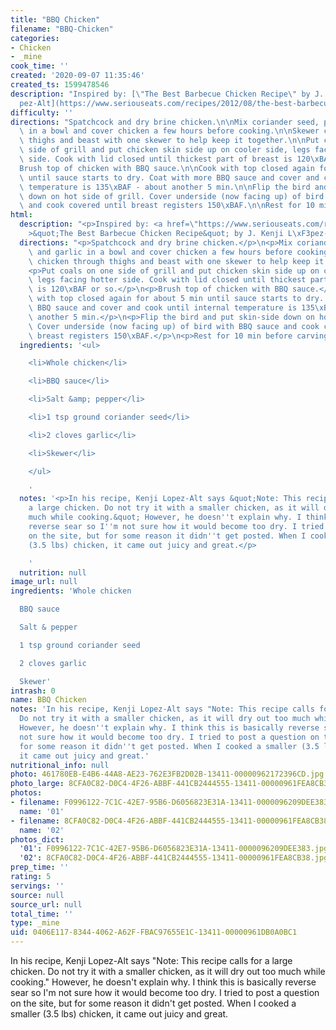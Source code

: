 ```yaml
---
title: "BBQ Chicken"
filename: "BBQ-Chicken"
categories:
- Chicken
- _mine
cook_time: ''
created: '2020-09-07 11:35:46'
created_ts: 1599478546
description: "Inspired by: [\"The Best Barbecue Chicken Recipe\" by J. Kenji L\xF3\
  pez-Alt](https://www.seriouseats.com/recipes/2012/08/the-best-barbecue-chicken-recipe.html)"
difficulty: ''
directions: "Spatchcock and dry brine chicken.\n\nMix coriander seed, pepper and garlic\
  \ in a bowl and cover chicken a few hours before cooking.\n\nSkewer chicken through\
  \ thighs and beast with one skewer to help keep it together.\n\nPut coals on one\
  \ side of grill and put chicken skin side up on cooler side, legs facing hotter\
  \ side. Cook with lid closed until thickest part of breast is 120\xBAF or so.\n\n\
  Brush top of chicken with BBQ sauce.\n\nCook with top closed again for about 5 min\
  \ until sauce starts to dry. Coat with more BBQ sauce and cover and cook until internal\
  \ temperature is 135\xBAF - about another 5 min.\n\nFlip the bird and put skin-side\
  \ down on hot side of grill. Cover underside (now facing up) of bird with BBQ sauce\
  \ and cook covered until breast registers 150\xBAF.\n\nRest for 10 min before carving."
html:
  description: "<p>Inspired by: <a href=\"https://www.seriouseats.com/recipes/2012/08/the-best-barbecue-chicken-recipe.html\"\
    >&quot;The Best Barbecue Chicken Recipe&quot; by J. Kenji L\xF3pez-Alt</a></p>\n"
  directions: "<p>Spatchcock and dry brine chicken.</p>\n<p>Mix coriander seed, pepper\
    \ and garlic in a bowl and cover chicken a few hours before cooking.</p>\n<p>Skewer\
    \ chicken through thighs and beast with one skewer to help keep it together.</p>\n\
    <p>Put coals on one side of grill and put chicken skin side up on cooler side,\
    \ legs facing hotter side. Cook with lid closed until thickest part of breast\
    \ is 120\xBAF or so.</p>\n<p>Brush top of chicken with BBQ sauce.</p>\n<p>Cook\
    \ with top closed again for about 5 min until sauce starts to dry. Coat with more\
    \ BBQ sauce and cover and cook until internal temperature is 135\xBAF - about\
    \ another 5 min.</p>\n<p>Flip the bird and put skin-side down on hot side of grill.\
    \ Cover underside (now facing up) of bird with BBQ sauce and cook covered until\
    \ breast registers 150\xBAF.</p>\n<p>Rest for 10 min before carving.</p>\n"
  ingredients: '<ul>

    <li>Whole chicken</li>

    <li>BBQ sauce</li>

    <li>Salt &amp; pepper</li>

    <li>1 tsp ground coriander seed</li>

    <li>2 cloves garlic</li>

    <li>Skewer</li>

    </ul>

    '
  notes: '<p>In his recipe, Kenji Lopez-Alt says &quot;Note: This recipe calls for
    a large chicken. Do not try it with a smaller chicken, as it will dry out too
    much while cooking.&quot; However, he doesn''t explain why. I think this is basically
    reverse sear so I''m not sure how it would become too dry. I tried to post a question
    on the site, but for some reason it didn''t get posted. When I cooked a smaller
    (3.5 lbs) chicken, it came out juicy and great.</p>

    '
  nutrition: null
image_url: null
ingredients: 'Whole chicken

  BBQ sauce

  Salt & pepper

  1 tsp ground coriander seed

  2 cloves garlic

  Skewer'
intrash: 0
name: BBQ Chicken
notes: 'In his recipe, Kenji Lopez-Alt says "Note: This recipe calls for a large chicken.
  Do not try it with a smaller chicken, as it will dry out too much while cooking."
  However, he doesn''t explain why. I think this is basically reverse sear so I''m
  not sure how it would become too dry. I tried to post a question on the site, but
  for some reason it didn''t get posted. When I cooked a smaller (3.5 lbs) chicken,
  it came out juicy and great.'
nutritional_info: null
photo: 461780EB-E4B6-44A8-AE23-762E3FB2D02B-13411-00000962172396CD.jpg
photo_large: 8CFA0C82-D0C4-4F26-ABBF-441CB2444555-13411-00000961FEA8CB38.jpg
photos:
- filename: F0996122-7C1C-42E7-95B6-D6056823E31A-13411-0000096209DEE383.jpg
  name: '01'
- filename: 8CFA0C82-D0C4-4F26-ABBF-441CB2444555-13411-00000961FEA8CB38.jpg
  name: '02'
photos_dict:
  '01': F0996122-7C1C-42E7-95B6-D6056823E31A-13411-0000096209DEE383.jpg
  '02': 8CFA0C82-D0C4-4F26-ABBF-441CB2444555-13411-00000961FEA8CB38.jpg
prep_time: ''
rating: 5
servings: ''
source: null
source_url: null
total_time: ''
type: _mine
uid: 0406E117-8344-4062-A62F-FBAC97655E1C-13411-00000961DB0A0BC1
---
```

In his recipe, Kenji Lopez-Alt says "Note: This recipe calls for a large chicken. Do not try it with a smaller chicken, as it will dry out too much while cooking." However, he doesn't explain why. I think this is basically reverse sear so I'm not sure how it would become too dry. I tried to post a question on the site, but for some reason it didn't get posted. When I cooked a smaller (3.5 lbs) chicken, it came out juicy and great.
